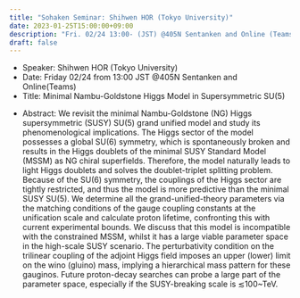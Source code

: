 ```yaml
---
title: "Sohaken Seminar: Shihwen HOR (Tokyo University)"
date: 2023-01-25T15:00:00+09:00
description: "Fri. 02/24 13:00- (JST) @405N Sentanken and Online (Teams)"
draft: false
---
```


- Speaker:
Shihwen HOR (Tokyo University)
- Date:
Friday 02/24 from 13:00 JST @405N Sentanken and Online(Teams)
- Title: 
Minimal Nambu-Goldstone Higgs Model in Supersymmetric SU(5)

<!--more-->

- Abstract:
We revisit the minimal Nambu-Goldstone (NG) Higgs supersymmetric (SUSY) SU(5) grand unified model and study its phenomenological implications. The Higgs sector of the model possesses a global SU(6) symmetry, which is spontaneously broken and results in the Higgs doublets of the minimal SUSY Standard Model (MSSM) as NG chiral superfields. Therefore, the model naturally leads to light Higgs doublets and solves the doublet-triplet splitting problem. Because of the SU(6) symmetry, the couplings of the Higgs sector are tightly restricted, and thus the model is more predictive than the minimal SUSY SU(5). We determine all the grand-unified-theory parameters via the matching conditions of the gauge coupling constants at the unification scale and calculate proton lifetime, confronting this with current experimental bounds. We discuss that this model is incompatible with the constrained MSSM, whilst it has a large viable parameter space in the high-scale SUSY scenario. The perturbativity condition on the trilinear coupling of the adjoint Higgs field imposes an upper (lower) limit on the wino (gluino) mass, implying a hierarchical mass pattern for these gauginos. Future proton-decay searches can probe a large part of the parameter space, especially if the SUSY-breaking scale is ≲100~TeV.

